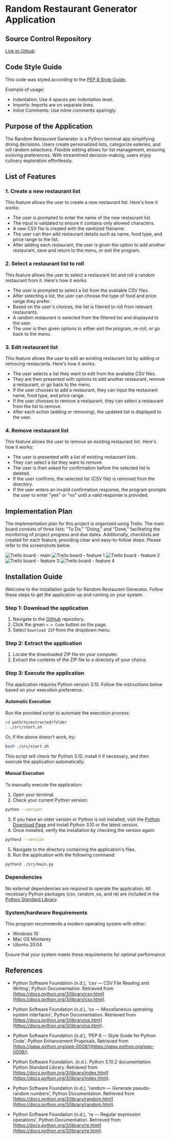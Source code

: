 # Random Restaurant Generator Application

## Source Control Repository

[Link to Github](https://github.com/Wing-Lo/random-restaurant-generator)

## Code Style Guide

This code was styled according to the [PEP 8 Style Guide.](https://peps.python.org/pep-0008/)

Example of usage:

- Indentation: Use 4 spaces per indentation level.
- Imports: Imports are on separate lines.
- Inline Comments: Use inline comments sparingly.

## Purpose of the Application

The Random Restaurant Generator is a Python terminal app simplifying dining decisions. Users create personalized lists, categorize eateries, and roll random selections. Flexible editing allows for list management, ensuring evolving preferences. With streamlined decision-making, users enjoy culinary exploration effortlessly.

## List of Features

### 1. Create a new restaurant list

This feature allows the user to create a new restaurant list. Here's how it works:

- The user is prompted to enter the name of the new restaurant list.
- The input is validated to ensure it contains only allowed characters.
- A new CSV file is created with the sanitized filename.
- The user can then add restaurant details such as name, food type, and price range to the list.
- After adding each restaurant, the user is given the option to add another restaurant, save and return to the menu, or exit the program.

### 2. Select a restaurant list to roll

This feature allows the user to select a restaurant list and roll a random restaurant from it. Here's how it works:

- The user is prompted to select a list from the available CSV files.
- After selecting a list, the user can choose the type of food and price range they prefer.
- Based on the user's choices, the list is filtered to roll from relevant restaurants.
- A random restaurant is selected from the filtered list and displayed to the user.
- The user is then given options to either exit the program, re-roll, or go back to the menu.

### 3. Edit restaurant list

This feature allows the user to edit an existing restaurant list by adding or removing restaurants. Here's how it works:

- The user selects a list they want to edit from the available CSV files.
- They are then presented with options to add another restaurant, remove a restaurant, or go back to the menu.
- If the user chooses to add a restaurant, they can input the restaurant name, food type, and price range.
- If the user chooses to remove a restaurant, they can select a restaurant from the list to remove.
- After each action (adding or removing), the updated list is displayed to the user.

### 4. Remove restaurant list

This feature allows the user to remove an existing restaurant list. Here's how it works:

- The user is presented with a list of existing restaurant lists.
- They can select a list they want to remove.
- The user is then asked for confirmation before the selected list is deleted.
- If the user confirms, the selected list (CSV file) is removed from the directory.
- If the user enters an invalid confirmation response, the program prompts the user to enter "yes" or "no" until a valid response is provided.

## Implementation Plan

The implementation plan for this project is organized using Trello. The main board consists of three lists: "To Do," "Doing," and "Done," facilitating the monitoring of project progress and due dates. Additionally, checklists are created for each feature, providing clear and easy-to-follow steps. Please refer to the screenshots below.

![Trello board - main](/docs/screen-shot-trello-main.png)
![Trello board - feature 1](/docs/screen-shot-trello-f1.png)
![Trello board - feature 2](/docs/screen-shot-trello-f2.png)
![Trello board - feature 3](/docs/screen-shot-trello-f3.png)
![Trello board - feature 4](/docs/screen-shot-trello-f4.png)

## Installation Guide

Welcome to the installation guide for Random Restaurant Generator. Follow these steps to get the application up and running on your system.

### Step 1: Download the application

1. Navigate to the [GitHub](https://github.com/Wing-Lo/random-restaurant-generator) repository.
2. Click the green `< > Code` button on the page.
3. Select `Download ZIP` from the dropdown menu.

### Step 2: Extract the application

1. Locate the downloaded ZIP file on your computer.
2. Extract the contents of the ZIP file to a directory of your choice.

### Step 3: Execute the application

The application requires Python version 3.10. Follow the instructions below based on your execution preference.

#### Automatic Execution

Run the provided script to automate the execution process:

```bash
cd path/to/extracted/folder
. ./src/start.sh
```

Or, if the above doesn't work, try:

```bash
bash ./src/start.sh
```

This script will check for Python 3.10, install it if necessary, and then execute the application automatically.

#### Manual Execution

To manually execute the application:

1. Open your terminal.
2. Check your current Python version:

```bash
python --version
```

3. If you have an older version or Python is not installed, visit the [Python Download Page](https://www.python.org/downloads/) and install Python 3.10 or the latest version.
4. Once installed, verify the installation by checking the version again:

```bash
python3 --version
```

5. Navigate to the directory containing the application's files.
6. Run the application with the following command:

```bash
python3 ./src/main.py
```

### Dependencies

No external dependencies are required to operate the application. All necessary Python packages (csv, random, os, and re) are included in the [Python Standard Library](https://docs.python.org/3/library/index.html).

### System/hardware Requirements

This program recommends a modern operating system with either:

- Windows 10
- Mac OS Monterey
- Ubuntu 20.04

Ensure that your system meets these requirements for optimal performance.

## References

- Python Software Foundation (n.d.), 'csv — CSV File Reading and Writing', Python Documentation. Retrieved from [https://docs.python.org/3/library/csv.html](https://docs.python.org/3/library/csv.html).

- Python Software Foundation (n.d.), 'os — Miscellaneous operating system interfaces', Python Documentation. Retrieved from [https://docs.python.org/3/library/os.html](https://docs.python.org/3/library/os.html).

- Python Software Foundation (n.d.), 'PEP 8 -- Style Guide for Python Code', Python Enhancement Proposals. Retrieved from [https://peps.python.org/pep-0008/](https://peps.python.org/pep-0008/).

- Python Software Foundation. (n.d.). Python 3.10.2 documentation: Python Standard Library. Retrieved from [https://docs.python.org/3/library/index.html](https://docs.python.org/3/library/index.html).

- Python Software Foundation (n.d.), 'random — Generate pseudo-random numbers', Python Documentation. Retrieved from [https://docs.python.org/3/library/random.html](https://docs.python.org/3/library/random.html).

- Python Software Foundation (n.d.), 're — Regular expression operations', Python Documentation. Retrieved from [https://docs.python.org/3/library/re.html](https://docs.python.org/3/library/re.html).